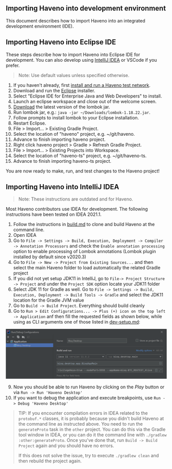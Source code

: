 ## Importing Haveno into development environment

This document describes how to import Haveno into an integrated development environment (IDE).

## Importing Haveno into Eclipse IDE

These steps describe how to import Haveno into Eclipse IDE for development. You can also develop using [IntelliJ IDEA](#importing-haveno-into-intellij-idea) or VSCode if you prefer.

> Note: Use default values unless specified otherwise.

1. If you haven't already, first [install and run a Haveno test network](installing.md).
2. Download and run the [Eclipse](https://www.eclipse.org/downloads/) installer.
3. Select "Eclipse IDE for Enterprise Java and Web Developers" to install.
4. Launch an eclipse workspace and close out of the welcome screen.
5. [Download](https://search.maven.org/search?q=g:org.projectlombok%20AND%20a:lombok&core=gav) the latest version of the lombok jar.
6. Run lombok jar, e.g.: `java -jar ~/Downloads/lombok-1.18.22.jar`.
7. Follow prompts to install lombok to your Eclipse installation.
8. Restart Eclipse.
9. File > Import... > Existing Gradle Project.
10. Select the location of "haveno" project, e.g. ~/git/haveno.
11. Advance to finish importing haveno project.
12. Right click haveno project > Gradle > Refresh Gradle Project.
13. File > Import... > Existing Projects into Workspace.
14. Select the location of "haveno-ts" project, e.g. ~/git/haveno-ts.
15. Advance to finish importing haveno-ts project.

You are now ready to make, run, and test changes to the Haveno project!

## Importing Haveno into IntelliJ IDEA

> Note: These instructions are outdated and for Haveno.

Most Haveno contributors use IDEA for development. The following instructions have been tested on IDEA 2021.1.

1. Follow the instructions in [build.md](build.md) to clone and build Haveno at the command line.
1. Open IDEA
1. Go to `File -> Settings -> Build, Execution, Deployment -> Compiler -> Annotation Processors` and check the `Enable annotation processing` option to enable processing of Lombok annotations (Lombok plugin installed by default since v2020.3)
1. Go to `File -> New -> Project from Existing Sources...` and then select the main Haveno folder to load automatically the related Gradle project
1. If you did not yet setup JDK11 in IntelliJ, go to `File-> Project Structure -> Project` and under the `Project SDK` option locate your JDK11 folder
1. Select JDK 11 for Gradle as well. Go to `File -> Settings -> Build, Execution, Deployment -> Build Tools -> Gradle` and select the JDK11 location for the Gradle JVM value
1. Go to `Build -> Build Project`. Everything should build cleanly
1. Go to `Run > Edit Configurations... -> Plus (+) icon on the top left -> Application` anf then fill the requested fields as shown below, while using as CLI arguments one of those listed in [dev-setup.md](dev-setup.md):

![edit_configurations.png](edit_configurations.png)

9. Now you should be able to run Haveno by clicking on the _Play_ button or via `Run -> Run 'Haveno Desktop'`
10. If you want to debug the application and execute breakpoints, use `Run -> Debug 'Haveno Desktop'`

> TIP: If you encounter compilation errors in IDEA related to the `protobuf.*` classes, it is probably because you didn't build Haveno at the command line as instructed above. You need to run the `generateProto` task in the `other` project. You can do this via the Gradle tool window in IDEA, or you can do it the command line with `./gradlew :other:generateProto`. Once you've done that, run `Build -> Build Project` again and you should have no errors.
>
> If this does not solve the issue, try to execute `./gradlew clean` and then rebuild the project again.